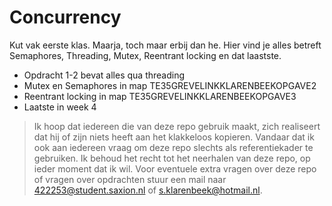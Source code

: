 # Concurrency


Kut vak eerste klas. Maarja, toch maar erbij dan he. Hier vind je alles betreft Semaphores, Threading, Mutex, Reentrant locking en dat laastste.

  - Opdracht 1-2 bevat alles qua threading
  - Mutex en Semaphores in map TE35GREVELINKKLARENBEEKOPGAVE2
  - Reentrant locking in map TE35GREVELINKKLARENBEEKOPGAVE3
  - Laatste in week 4

> Ik hoop dat iedereen die van deze repo gebruik maakt,
> zich realiseert dat hij of zijn niets heeft aan het
> klakkeloos kopieren. Vandaar dat ik ook aan iedereen
> vraag om deze repo slechts als referentiekader te gebruiken. Ik behoud het recht tot het neerhalen van deze repo, op ieder moment dat ik wil. Voor eventuele extra vragen over deze repo of vragen over opdrachten stuur een mail naar 422253@student.saxion.nl of s.klarenbeek@hotmail.nl.
